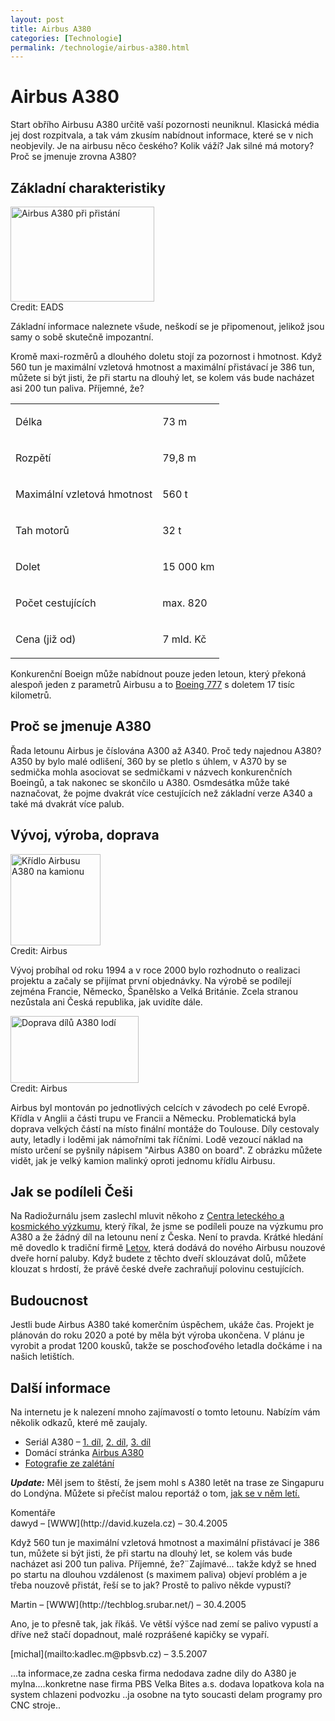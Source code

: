 ```yaml
---
layout: post
title: Airbus A380
categories: [Technologie]
permalink: /technologie/airbus-a380.html
---
```

# Airbus A380

Start obřího Airbusu A380 určitě vaší pozornosti neuniknul. Klasická média jej dost rozpitvala, a tak vám zkusím nabídnout informace, které se v nich neobjevily. Je na airbusu něco českého? Kolik váží? Jak silné má motory? Proč se jmenuje zrovna A380?

## Základní charakteristiky

<div class="obry"><div class="leftbox"><img alt="Airbus A380 při přistání" height="152" src="http://www.techblog.cz/images/airbus-a380-pristani.jpg" width="230"/></div>Credit: EADS</div> 

Základní informace naleznete všude, neškodí se je připomenout, jelikož jsou samy o sobě skutečně impozantní.

Kromě maxi-rozměrů a dlouhého doletu stojí za pozornost i hmotnost. Když 560 tun je maximální vzletová hmotnost a maximální přistávací je 386 tun, můžete si být jisti, že při startu na dlouhý let, se kolem vás bude nacházet asi 200 tun paliva. Příjemné, že?  
  
<table>  
<tr>  
<td>

Délka
</td>  
<td>

73 m
</td> </tr>  
<tr>  
<td>

Rozpětí
</td>  
<td>

79,8 m
</td> </tr>  
<tr>  
<td>

Maximální vzletová hmotnost
</td>  
<td>

560 t
</td> </tr>  
<tr>  
<td>

Tah motorů
</td>  
<td>

32 t
</td> </tr>  
<tr>  
<td>

Dolet
</td>  
<td>

15 000 km
</td> </tr>  
<tr>  
<td>

Počet cestujících
</td>  
<td>

max. 820
</td> </tr>  
<tr>  
<td>

Cena (již od)
</td>  
<td>

7 mld. Kč
</td> </tr> </table>

Konkurenční Boeign může nabídnout pouze jeden letoun, který překoná alespoň jeden z parametrů Airbusu a to [Boeing 777](http://www.boeing.com/commercial/777family/) s doletem 17 tisíc kilometrů.

## Proč se jmenuje A380

Řada letounu Airbus je číslována A300 až A340. Proč tedy najednou A380? A350 by bylo malé odlišení, 360 by se pletlo s úhlem, v A370 by se sedmička mohla asociovat se sedmičkami v názvech konkurenčních Boeingů, a tak nakonec se skončilo u A380. Osmdesátka může také naznačovat, že pojme dvakrát více cestujících než základní verze A340 a také má dvakrát více palub.

## Vývoj, výroba, doprava

<div class="obry"><div class="leftbox"><img alt="Křídlo Airbusu A380 na kamionu" height="146" src="http://www.techblog.cz/images/kridlo-a380.jpg" width="144"/></div>Credit: Airbus</div> 

Vývoj probíhal od roku 1994 a v roce 2000 bylo rozhodnuto o realizaci projektu a začaly se přijímat první objednávky. Na výrobě se podílejí zejména Francie, Německo, Španělsko a Velká Británie. Zcela stranou nezůstala ani Česká republika, jak uvidíte dále.

<div class="obryleft"><div class="leftbox"><img alt="Doprava dílů A380 lodí" height="107" src="http://www.techblog.cz/images/preprava-a380.jpg" width="205"/></div>Credit: Airbus</div> 

Airbus byl montován po jednotlivých celcích v závodech po celé Evropě. Křídla v Anglii a části trupu ve Francii a Německu. Problematická byla doprava velkých částí na místo finální montáže do Toulouse. Díly cestovaly auty, letadly i loděmi jak námořními tak říčními. Lodě vezoucí náklad na místo určení se pyšnily nápisem "Airbus A380 on board". Z obrázku můžete vidět, jak je velký kamion malinký oproti jednomu křídlu Airbusu.

## Jak se podíleli Češi

Na Radiožurnálu jsem zaslechl mluvit někoho z [Centra leteckého a kosmického výzkumu](http://clkv.fme.vutbr.cz/), který říkal, že jsme se podíleli pouze na výzkumu pro A380 a že žádný díl na letounu není z Česka. Není to pravda. Krátké hledání mě dovedlo k tradiční firmě [Letov](http://www.llv.cz/), která dodává do nového Airbusu nouzové dveře horní paluby. Když budete z těchto dveří sklouzávat dolů, můžete klouzat s hrdostí, že právě české dveře zachraňují polovinu cestujících.

## Budoucnost

Jestli bude Airbus A380 také komerčním úspěchem, ukáže čas. Projekt je plánován do roku 2020 a poté by měla být výroba ukončena. V plánu je vyrobit a prodat 1200 kousků, takže se poschoďového letadla dočkáme i na našich letištích.

## Další informace

Na internetu je k nalezení mnoho zajímavostí o tomto letounu. Nabízím vám několik odkazů, které mě zaujaly.

  * Seriál A380 – [1\. díl](http://www.airways.cz/web/zobraz.asp?id=274), [2\. díl](http://www.airways.cz/web/zobraz.asp?id=276), [3\. díl](http://www.airways.cz/web/zobraz.asp?id=278)
  * Domácí stránka [Airbus A380](http://www.eads.net/frame/main/en/1024/xml/content/OF00000000400004/3/41/513413.html)
  * [Fotografie ze zalétání](http://www.eads.net/frame/main/en/800/xml/content/OF00000000400004/8/77/535778.html)



_**Update:**_ Měl jsem to štěstí, že jsem mohl s A380 letět na trase ze Singapuru do Londýna. Můžete si přečíst malou reportáž o tom, [jak se v něm letí.](http://www.techblog.cz/technologie/airbus-a380-jak-se-v-nem-leti.html)


<section id='comments-section'>
<div class='commentsheader'>Komentáře</div>        
<div class='comment-item-header' markdown=1>
dawyd &ndash; [WWW](http://david.kuzela.cz) &ndash; 30.4.2005
</div>

Když 560 tun je maximální vzletová hmotnost a maximální přistávací je 386 tun, můžete si být jisti, že při startu na dlouhý let, se kolem vás bude nacházet asi 200 tun paliva. Příjemné, že?¨Zajímavé... takže když se hned po startu na dlouhou vzdálenost (s maximem paliva) objeví problém a je třeba nouzově přistát, řeší se to jak? Prostě to palivo někde vypustí?

<div class='comment-item-header' markdown=1>
Martin &ndash; [WWW](http://techblog.srubar.net/) &ndash; 30.4.2005
</div>

Ano, je to přesně tak, jak říkáš. Ve větší výšce nad zemí se palivo vypustí a dříve než stačí dopadnout, malé rozprášené kapičky se vypaří.

<div class='comment-item-header' markdown=1>
[michal](mailto:kadlec.m@pbsvb.cz)  &ndash; 3.5.2007
</div>

...ta informace,ze zadna ceska firma nedodava zadne dily do A380 je mylna....konkretne nase firma PBS Velka Bites a.s. dodava lopatkova kola na system chlazeni podvozku ..ja osobne na tyto soucasti delam programy pro CNC stroje..

</section>